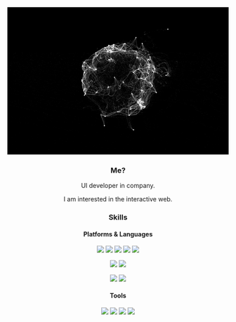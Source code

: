<div align="center">
<img src="./gif.gif" />
<!-- <img src="https://capsule-render.vercel.app/api?type=waving&color=black&height=300&section=header&text=Oilpainting's%20SketchBook&fontSize=50&fontColor=000&animation=fadeIn&stroke=fff&strokeWidth=1" /> -->
  
<h3>Me?</h3>
  <p>UI developer in company.</p>
  <p>I am interested in the interactive web.</p>
  
<h3>Skills</h3>
<h4>Platforms & Languages</h4>

<img src="https://img.shields.io/badge/W3C-000000?style=flat-square&logo=W3C&logoColor=fff"> <img src="https://img.shields.io/badge/HTML5-000000?style=flat-square&logo=HTML5&logoColor=fff"> <img src="https://img.shields.io/badge/CSS3-000000?style=flat-square&logo=CSS3&logoColor=fff"> <img src="https://img.shields.io/badge/JavaScript-000000?style=flat-square&logo=JavaScript&logoColor=fff"> <img src="https://img.shields.io/badge/TypeScript-000000?style=flat-square&logo=TypeScript&logoColor=fff">

<img src="https://img.shields.io/badge/React-000000?style=flat-square&logo=React&logoColor=fff"> <img src="https://img.shields.io/badge/vue.js-000000?style=flat-square&logo=vue.js&logoColor=fff">

<img src="https://img.shields.io/badge/PHP-000000?style=flat-square&logo=PHP&logoColor=fff"> <img src="https://img.shields.io/badge/MySQL-000000?style=flat-square&logo=MySQL&logoColor=fff">

<h4>Tools</h4>

<img src="https://img.shields.io/badge/Git-000000?style=flat-square&logo=Git&logoColor=fff"> <img src="https://img.shields.io/badge/GitHub-000000?style=flat-square&logo=GitHub&logoColor=fff"> <img src="https://img.shields.io/badge/adobephotoshop-000000?style=flat-square&logo=adobephotoshop&logoColor=fff"> <img src="https://img.shields.io/badge/adobeillustrator-000000?style=flat-square&logo=adobeillustrator&logoColor=fff">
</div>
